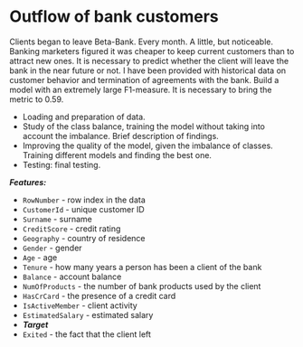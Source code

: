 # Outflow of bank customers

Clients began to leave Beta-Bank. Every month. A little, but noticeable. Banking marketers figured it was cheaper to keep current customers than to attract new ones.
It is necessary to predict whether the client will leave the bank in the near future or not. I have been provided with historical data on customer behavior and termination of agreements with the bank.
Build a model with an extremely large F1-measure. It is necessary to bring the metric to 0.59.


- Loading and preparation of data.
- Study of the class balance, training the model without taking into account the imbalance. Brief description of findings.
- Improving the quality of the model, given the imbalance of classes. Training different models and finding the best one.
- Testing: final testing.

***Features:***
- `RowNumber` - row index in the data
- `CustomerId` - unique customer ID
- `Surname` - surname
- `CreditScore` - credit rating
- `Geography` - country of residence
- `Gender` - gender
- `Age` - age
- `Tenure` - how many years a person has been a client of the bank
- `Balance` - account balance
- `NumOfProducts` - the number of bank products used by the client
- `HasCrCard` - the presence of a credit card
- `IsActiveMember` - client activity
- `EstimatedSalary` - estimated salary
- ***Target***
- `Exited` - the fact that the client left

